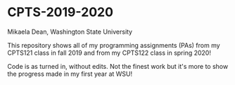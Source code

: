# CPTS-2019-2020
Mikaela Dean, Washington State University

This repository shows all of my programming assignments (PAs) from my CPTS121 class in fall 2019 and from my CPTS122 class in spring 2020!

Code is as turned in, without edits. Not the finest work but it's more to show the progress made in my first year at WSU!
